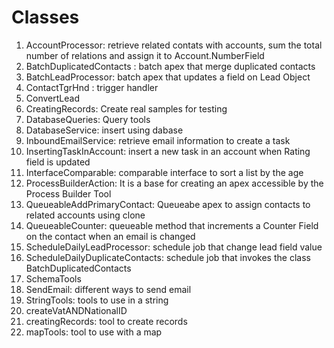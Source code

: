 # Classes
1. AccountProcessor: retrieve related contats with accounts, sum the total number of relations and assign it to Account.NumberField
2. BatchDuplicatedContacts : batch apex that merge duplicated contacts
3. BatchLeadProcessor: batch apex that updates a field on Lead Object
4. ContactTgrHnd : trigger handler
5. ConvertLead
6. CreatingRecords: Create real samples for testing
7. DatabaseQueries: Query tools
8. DatabaseService: insert using dabase
9. InboundEmailService: retrieve email information to create a task
10. InsertingTaskInAccount: insert a new task in an account when Rating field is updated
11. InterfaceComparable: comparable interface to sort a list by the age
12. ProcessBuilderAction: It is a base for creating an apex accessible by the Process Builder Tool
13. QueueableAddPrimaryContact: Queueabe apex to assign contacts to related accounts using clone
14. QueueableCounter: queueable method that increments a Counter Field on the contact when an email is changed
15. ScheduleDailyLeadProcessor: schedule job that change lead field value
16. ScheduleDailyDuplicateContacts: schedule job that invokes the class BatchDuplicatedContacts
17. SchemaTools
18. SendEmail: different ways to send email
19. StringTools: tools to use in a string
20. createVatANDNationalID
21. creatingRecords: tool to create records
22. mapTools: tool to use with a map
